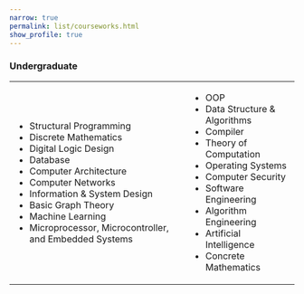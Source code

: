 ```yaml
---
narrow: true
permalink: list/courseworks.html
show_profile: true
---
```


<div class = "card mb-2">
  <div class = "card-body">
    <h3 class = "card-title">Undergraduate</h3>
    <div class="card-text mb-0">
        <table>
          <tr>
            <td>
              <ul>
                <li>Structural Programming</li>
                <li>Discrete Mathematics</li>
                <li>Digital Logic Design</li>
                <li>Database</li>
                <li>Computer Architecture</li>
                <li>Computer Networks</li>
                <li>Information & System Design</li>
                <li>Basic Graph Theory</li>
                <li>Machine Learning</li>
                <li>Microprocessor, Microcontroller, and Embedded Systems</li>
              </ul>
            </td>
            <td>
              <ul>
                <li>OOP</li>
                <li>Data Structure & Algorithms</li>
                <li>Compiler</li>
                <li>Theory of Computation</li>
                <li>Operating Systems</li>
                <li>Computer Security</li>
                <li>Software Engineering</li>
                <li>Algorithm Engineering</li>
                <li>Artificial Intelligence</li>
                <li>Concrete Mathematics</li>
              </ul>
            </td>
          </tr>
        </table>
    </div>
  </div>
</div>
